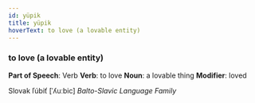 ```yaml
---
id: yüpik
title: yüpik
hoverText: to love (a lovable entity)
---
```


### to love (a lovable entity)

**Part of Speech**: Verb
**Verb**: to love
**Noun**: a lovable thing
**Modifier**: loved

Slovak ľúbiť [ˈʎuːbic]
*Balto-Slavic Language Family*